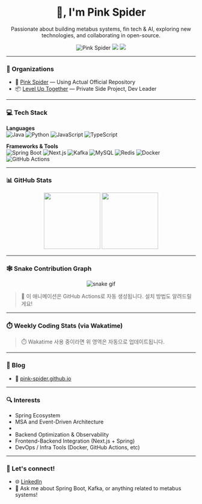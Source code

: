 <h1 align="center">👋, I'm Pink Spider</h1>

<p align="center">
  Passionate about building metabus systems, fin tech & AI, exploring new technologies, and collaborating in open-source.
</p>

<p align="center">
  <img src="https://komarev.com/ghpvc/?username=Pink-Spider&label=Profile+views" alt="Pink Spider" />
  <a href="https://pink-spider.github.io"><img src="https://img.shields.io/badge/Blog-%23FFA500.svg?style=flat&logo=blogger&logoColor=white"/></a>
  <a href="mailto:ceo@pink-spider.io"><img src="https://img.shields.io/badge/Email-D14836?style=flat&logo=gmail&logoColor=white"/></a>
</p>

---

### 💼 Organizations
- 🔧 [Pink Spider](https://github.com/Pink-Spider) — Using Actual Official Repository
- 📦 [Level Up Together](https://github.com/Level-Up-Together) — Private Side Project, Dev Leader

---

### 💻 Tech Stack

**Languages**  
![Java](https://img.shields.io/badge/Java-%23ED8B00.svg?style=flat&logo=openjdk&logoColor=white)
![Python](https://img.shields.io/badge/Python-blue.svg?style=flat&logo=python&logoColor=white)
![JavaScript](https://img.shields.io/badge/JavaScript-%23323330.svg?style=flat&logo=javascript&logoColor=%23F7DF1E)
![TypeScript](https://img.shields.io/badge/TypeScript-%23007ACC.svg?style=flat&logo=typescript&logoColor=white)

**Frameworks & Tools**  
![Spring Boot](https://img.shields.io/badge/Spring_Boot-%236DB33F.svg?style=flat&logo=spring-boot&logoColor=white)
![Next.js](https://img.shields.io/badge/Next.js-%23000000.svg?style=flat&logo=next.js&logoColor=white)
![Kafka](https://img.shields.io/badge/Apache_Kafka-231F20?style=flat&logo=apache-kafka&logoColor=white)
![MySQL](https://img.shields.io/badge/MySQL-%2300f.svg?style=flat&logo=mysql&logoColor=white)
![Redis](https://img.shields.io/badge/Redis-%23DC382D.svg?style=flat&logo=redis&logoColor=white)
![Docker](https://img.shields.io/badge/Docker-%230db7ed.svg?style=flat&logo=docker&logoColor=white)
![GitHub Actions](https://img.shields.io/badge/GitHub_Actions-%232671E5.svg?style=flat&logo=githubactions&logoColor=white)

---

### 📊 GitHub Stats

<p align="center">
  <img src="https://github-readme-stats.vercel.app/api?username=Pink-Spider&show_icons=true&theme=github_dark" height="150"/>
  <img src="https://github-readme-stats.vercel.app/api/top-langs/?username=Pink-Spider&layout=compact&theme=github_dark" height="150"/>
</p>

---

### 🕸️ Snake Contribution Graph

<p align="center">
  <img src="https://github.com/your-username/your-username/raw/output/github-contribution-grid-snake.svg" alt="snake gif" />
</p>

> 🐍 이 애니메이션은 GitHub Actions로 자동 생성됩니다. 설치 방법도 알려드릴게요!

---

### ⏱️ Weekly Coding Stats (via Wakatime)

<!--START_SECTION:waka-->
<!--END_SECTION:waka-->

> ⏱️ Wakatime 사용 중이라면 위 영역은 자동으로 업데이트됩니다.

---

### 📝 Blog

- 🔗 [pink-spider.github.io](https://pink-spider.github.io/)

---

### 🔍 Interests

- Spring Ecosystem
- MSA and Event-Driven Architecture
- 
- Backend Optimization & Observability
- Frontend-Backend Integration (Next.js + Spring)
- DevOps / Infra Tools (Docker, GitHub Actions, etc)

---

### 🤝 Let's connect!

- 🌐 [LinkedIn](https://www.linkedin.com/in/yungoo-park-0b018b35a/)
- 💬 Ask me about Spring Boot, Kafka, or anything related to metabus systems!
